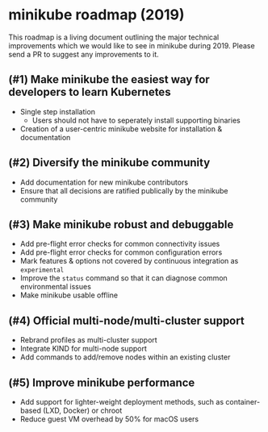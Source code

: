 # minikube roadmap (2019)

This roadmap is a living document outlining the major technical improvements which we would like to see in minikube during 2019. Please send a PR to suggest any improvements to it.

## (#1) Make minikube the easiest way for developers to learn Kubernetes

- Single step installation
  - Users should not have to seperately install supporting binaries
- Creation of a user-centric minikube website for installation & documentation

## (#2) Diversify the minikube community

- Add documentation for new minikube contributors
- Ensure that all decisions are ratified publically by the minikube community

## (#3) Make minikube robust and debuggable

- Add pre-flight error checks for common connectivity issues 
- Add pre-flight error checks for common configuration errors
- Mark features & options not covered by continuous integration as `experimental`
- Improve the `status` command so that it can diagnose common environmental issues
- Make minikube usable offline

## (#4) Official multi-node/multi-cluster support

- Rebrand profiles as multi-cluster support
- Integrate KIND for multi-node support
- Add commands to add/remove nodes within an existing cluster

## (#5) Improve minikube performance

- Add support for lighter-weight deployment methods, such as container-based (LXD, Docker) or chroot
- Reduce guest VM overhead by 50% for macOS users
